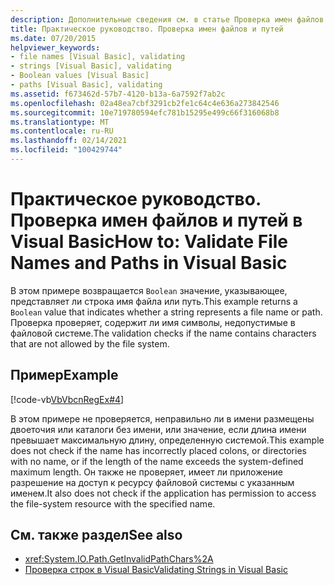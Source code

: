 ```yaml
---
description: Дополнительные сведения см. в статье Проверка имен файлов и путей в Visual Basic
title: Практическое руководство. Проверка имен файлов и путей
ms.date: 07/20/2015
helpviewer_keywords:
- file names [Visual Basic], validating
- strings [Visual Basic], validating
- Boolean values [Visual Basic]
- paths [Visual Basic], validating
ms.assetid: f673462d-57b7-4120-b13a-6a7592f7ab2c
ms.openlocfilehash: 02a48ea7cbf3291cb2fe1c64c4e636a273842546
ms.sourcegitcommit: 10e719780594efc781b15295e499c66f316068b8
ms.translationtype: MT
ms.contentlocale: ru-RU
ms.lasthandoff: 02/14/2021
ms.locfileid: "100429744"
---
```

# <a name="how-to-validate-file-names-and-paths-in-visual-basic"></a><span data-ttu-id="d9882-103">Практическое руководство. Проверка имен файлов и путей в Visual Basic</span><span class="sxs-lookup"><span data-stu-id="d9882-103">How to: Validate File Names and Paths in Visual Basic</span></span>

<span data-ttu-id="d9882-104">В этом примере возвращается `Boolean` значение, указывающее, представляет ли строка имя файла или путь.</span><span class="sxs-lookup"><span data-stu-id="d9882-104">This example returns a `Boolean` value that indicates whether a string represents a file name or path.</span></span> <span data-ttu-id="d9882-105">Проверка проверяет, содержит ли имя символы, недопустимые в файловой системе.</span><span class="sxs-lookup"><span data-stu-id="d9882-105">The validation checks if the name contains characters that are not allowed by the file system.</span></span>  
  
## <a name="example"></a><span data-ttu-id="d9882-106">Пример</span><span class="sxs-lookup"><span data-stu-id="d9882-106">Example</span></span>  

 [!code-vb[VbVbcnRegEx#4](~/samples/snippets/visualbasic/VS_Snippets_VBCSharp/VbVbcnRegEx/VB/Class1.vb#4)]  
  
 <span data-ttu-id="d9882-107">В этом примере не проверяется, неправильно ли в имени размещены двоеточия или каталоги без имени, или значение, если длина имени превышает максимальную длину, определенную системой.</span><span class="sxs-lookup"><span data-stu-id="d9882-107">This example does not check if the name has incorrectly placed colons, or directories with no name, or if the length of the name exceeds the system-defined maximum length.</span></span> <span data-ttu-id="d9882-108">Он также не проверяет, имеет ли приложение разрешение на доступ к ресурсу файловой системы с указанным именем.</span><span class="sxs-lookup"><span data-stu-id="d9882-108">It also does not check if the application has permission to access the file-system resource with the specified name.</span></span>  
  
## <a name="see-also"></a><span data-ttu-id="d9882-109">См. также раздел</span><span class="sxs-lookup"><span data-stu-id="d9882-109">See also</span></span>

- <xref:System.IO.Path.GetInvalidPathChars%2A>
- [<span data-ttu-id="d9882-110">Проверка строк в Visual Basic</span><span class="sxs-lookup"><span data-stu-id="d9882-110">Validating Strings in Visual Basic</span></span>](validating-strings.md)
